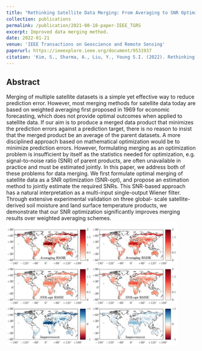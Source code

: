 ```yaml
---
title: "Rethinking Satellite Data Merging: From Averaging to SNR Optimization"
collection: publications
permalink: /publication/2021-08-18-paper-IEEE_TGRS
excerpt: Improved data merging method.
date: 2022-01-21
venue: 'IEEE Transactions on Geoscience and Remote Sensing'
paperurl: https://ieeexplore.ieee.org/document/9531937
citation: 'Kim, S., Sharma, A., Liu, Y., Young S.I. (2022). Rethinking Satellite Data Merging: From Averaging to SNR Optimization, <i>IEEE Transactions on Geoscience and Remote Sensing</i>, 60, 1-15'
---
```

## Abstract
Merging of multiple satellite datasets is a simple yet effective way to reduce prediction error. However, most merging methods for satellite data today are based on weighted averaging first proposed in 1969 for economic forecasting, which does not provide optimal outcomes when applied to satellite data. If our aim is to produce a merged data product that minimizes the prediction errors against a prediction target, there is no reason to insist that the merged product be an average of the parent datasets. A more disciplined approach based on mathematical optimization would be to minimize prediction errors. However, formulating merging as an optimization problem is insufficient by itself as the statistics needed for optimization, e.g. signal-to-noise ratio (SNR) of parent products, are often unavailable in practice and must be estimated jointly. In this paper, we address both of these problems for data merging. We first formulate optimal merging of satellite data as a SNR optimization (SNR-opt), and propose an estimation method to jointly estimate the required SNRs. This SNR-based approach has a natural interpretation as a multi-input single-output Wiener filter. Through extensive experimental validation on three global- scale satellite-derived soil moisture and land surface temperature products, we demonstrate that our SNR optimization significantly improves merging results over weighted averaging schemes.
<br/><img src='/images/SNR_opt.jpg' width="90%" height="90%">